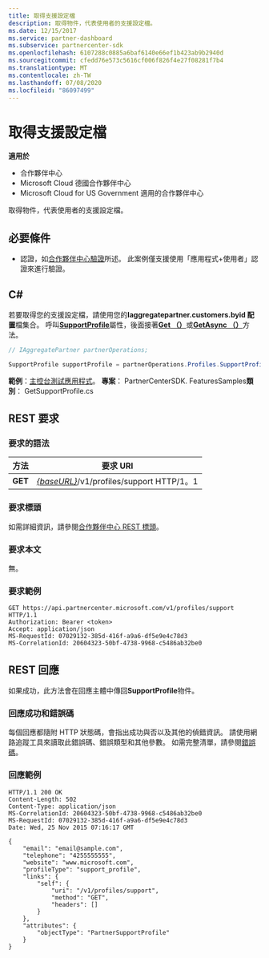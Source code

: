 ```yaml
---
title: 取得支援設定檔
description: 取得物件，代表使用者的支援設定檔。
ms.date: 12/15/2017
ms.service: partner-dashboard
ms.subservice: partnercenter-sdk
ms.openlocfilehash: 6107288c0885a6baf6140e66ef1b423ab9b2940d
ms.sourcegitcommit: cfedd76e573c5616cf006f826f4e27f08281f7b4
ms.translationtype: MT
ms.contentlocale: zh-TW
ms.lasthandoff: 07/08/2020
ms.locfileid: "86097499"
---
```

# <a name="get-support-profile"></a>取得支援設定檔

**適用於**

- 合作夥伴中心
- Microsoft Cloud 德國合作夥伴中心
- Microsoft Cloud for US Government 適用的合作夥伴中心

取得物件，代表使用者的支援設定檔。

## <a name="prerequisites"></a>必要條件

- 認證，如[合作夥伴中心驗證](partner-center-authentication.md)所述。 此案例僅支援使用「應用程式+使用者」認證來進行驗證。

## <a name="c"></a>C\#

若要取得您的支援設定檔，請使用您的**Iaggregatepartner.customers.byid 配置**檔集合。 呼叫[**SupportProfile**](https://docs.microsoft.com/dotnet/api/microsoft.store.partnercenter.profiles.isupportprofile)屬性，後面接著[**Get （）**](https://docs.microsoft.com/dotnet/api/microsoft.store.partnercenter.profiles.isupportprofile.get)或[**GetAsync （）**](https://docs.microsoft.com/dotnet/api/microsoft.store.partnercenter.profiles.isupportprofile.getasync)方法。

``` csharp
// IAggregatePartner partnerOperations;

SupportProfile supportProfile = partnerOperations.Profiles.SupportProfile.Get();
```

**範例**：[主控台測試應用程式](console-test-app.md)。 **專案**： PartnerCenterSDK. FeaturesSamples**類別**： GetSupportProfile.cs

## <a name="rest-request"></a>REST 要求

### <a name="request-syntax"></a>要求的語法

| 方法  | 要求 URI                                                              |
|---------|--------------------------------------------------------------------------|
| **GET** | [*{baseURL}*](partner-center-rest-urls.md)/v1/profiles/support HTTP/1。1 |

### <a name="request-headers"></a>要求標頭

如需詳細資訊，請參閱[合作夥伴中心 REST 標頭](headers.md)。

### <a name="request-body"></a>要求本文

無。

### <a name="request-example"></a>要求範例

```http
GET https://api.partnercenter.microsoft.com/v1/profiles/support HTTP/1.1
Authorization: Bearer <token>
Accept: application/json
MS-RequestId: 07029132-385d-416f-a9a6-df5e9e4c78d3
MS-CorrelationId: 20604323-50bf-4738-9968-c5486ab32be0
```

## <a name="rest-response"></a>REST 回應

如果成功，此方法會在回應主體中傳回**SupportProfile**物件。

### <a name="response-success-and-error-codes"></a>回應成功和錯誤碼

每個回應都隨附 HTTP 狀態碼，會指出成功與否以及其他的偵錯資訊。 請使用網路追蹤工具來讀取此錯誤碼、錯誤類型和其他參數。 如需完整清單，請參閱[錯誤碼](error-codes.md)。

### <a name="response-example"></a>回應範例

```http
HTTP/1.1 200 OK
Content-Length: 502
Content-Type: application/json
MS-CorrelationId: 20604323-50bf-4738-9968-c5486ab32be0
MS-RequestId: 07029132-385d-416f-a9a6-df5e9e4c78d3
Date: Wed, 25 Nov 2015 07:16:17 GMT

{
    "email": "email@sample.com",
    "telephone": "4255555555",
    "website": "www.microsoft.com",
    "profileType": "support_profile",
    "links": {
        "self": {
            "uri": "/v1/profiles/support",
            "method": "GET",
            "headers": []
        }
    },
    "attributes": {
        "objectType": "PartnerSupportProfile"
    }
}
```
